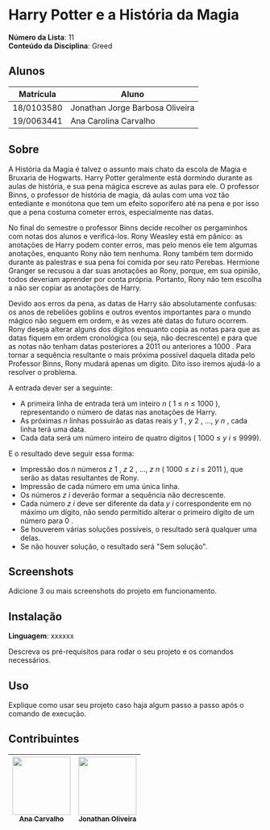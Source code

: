 
# Harry Potter e a História da Magia

**Número da Lista**:  11<br>
**Conteúdo da Disciplina**: Greed<br>

## Alunos
|Matrícula | Aluno |
| -- | -- |
| 18/0103580 |  Jonathan Jorge Barbosa Oliveira |
| 19/0063441  |  Ana Carolina Carvalho |

## Sobre 
A História da Magia é talvez o assunto mais chato da escola de Magia e Bruxaria de Hogwarts. Harry Potter geralmente está dormindo durante as aulas de história, e sua pena mágica escreve as aulas para ele. O professor Binns, o professor de história de magia, dá aulas com uma voz tão entediante e monótona que tem um efeito soporífero até na pena e por isso que a pena costuma cometer erros, especialmente nas datas.

No final do semestre o professor Binns decide recolher os pergaminhos com notas dos alunos e verificá-los. Rony Weasley está em pânico: as anotações de Harry podem conter erros, mas pelo menos ele tem algumas anotações, enquanto Rony não tem nenhuma. Rony também tem dormido durante as palestras e sua pena foi comida por seu rato Perebas. Hermione Granger se recusou a dar suas anotações ao Rony, porque, em sua opinião, todos deveriam aprender por conta própria. Portanto, Rony não tem escolha a não ser copiar as anotações de Harry.

Devido aos erros da pena, as datas de Harry são absolutamente confusas: os anos de rebeliões goblins e outros eventos importantes para o mundo mágico não seguem em ordem, e às vezes até datas do futuro ocorrem. Rony deseja alterar alguns dos dígitos enquanto copia as notas para que as datas fiquem em ordem cronológica (ou seja, não decrescente) e para que as notas não tenham datas  posteriores a 2011 ou  anteriores a 1000 . Para tornar a sequência resultante o mais próxima possível daquela ditada pelo Professor Binns, Rony mudará apenas um digito. Dito isso iremos ajudá-lo a resolver o problema.

A entrada dever ser a seguinte:
- A primeira linha de entrada terá um inteiro _n_ ( 1 ≤ _n_ ≤ 1000 ), representando o número de datas nas anotações de Harry.
- As próximas _n_ linhas possuirão as datas reais _y_ 1 , _y_ 2 , ..., _y_ _n_ , cada linha terá uma data. 
- Cada data será um número inteiro de quatro dígitos ( 1000 ≤ _y_ _i_ ≤ 9999).

E o resultado deve seguir essa forma:
 - Impressão dos  _n_ números _z_ 1 , _z_ 2 , ..., _z_ _n_ ( 1000 ≤ _z_ _i_ ≤ 2011 ), que serão as datas resultantes de Rony.
 - Impressão de  cada número em uma única linha.
- Os números _z_ _i_ deverão formar a sequência não decrescente. 
- Cada número _z_ _i_ deve ser diferente da data _y_ _i_ correspondente em no máximo um dígito, não sendo permitido alterar o primeiro dígito de um número para 0 . 
- Se houverem várias soluções possíveis, o resultado será qualquer uma delas. 
- Se não houver solução, o resultado será  "Sem solução".

## Screenshots
Adicione 3 ou mais screenshots do projeto em funcionamento.

## Instalação 
**Linguagem**: xxxxxx<br>

Descreva os pré-requisitos para rodar o seu projeto e os comandos necessários.

## Uso 
Explique como usar seu projeto caso haja algum passo a passo após o comando de execução.


## Contribuintes 

[<img src="https://avatars2.githubusercontent.com/u/9967427?s=400&u=1d2d6cb30ebe846fe9a275e5be16c1ee8cbc07c8&v=4" width=115 > <br> <sub> Ana Carvalho </sub>](https://github.com/anacarolcs)|[<img src="https://avatars1.githubusercontent.com/u/50152184?s=460&u=9ca6d8aed6e77621e231c799a7c4d596c3565cd7&v=4" width=115 > <br> <sub> Jonathan Oliveira </sub>](https://github.com/Jonathan-Oliveira) |
| :---: | :---: |
